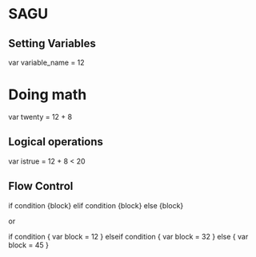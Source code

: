 # SAGU

## Setting Variables

var variable_name = 12


# Doing math

var twenty = 12 + 8


## Logical operations

var istrue = 12 + 8 < 20


## Flow Control

if condition {block} elif condition {block} else {block}

or

if condition {
    var block = 12
}
elseif condition {
    var block = 32
}
else {
    var block = 45
}
